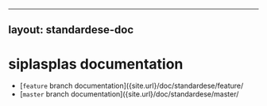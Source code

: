 
---
layout: standardese-doc
---


# siplasplas documentation


 - [`feature` branch documentation](\{site.url\}/doc/standardese/feature/
 - [`master` branch documentation](\{site.url\}/doc/standardese/master/